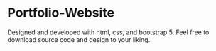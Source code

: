# Portfolio-Website
 Designed and developed with html, css, and bootstrap 5. Feel free to download source code and design to your liking. 
